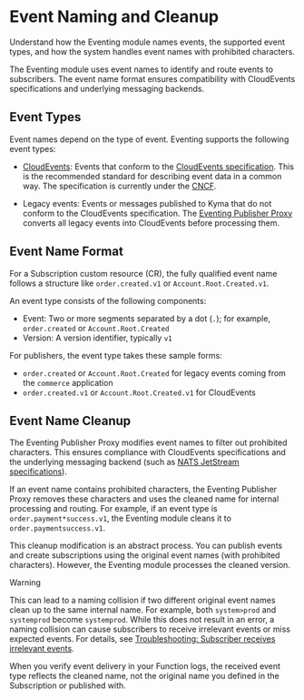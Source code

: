 # Event Naming and Cleanup

Understand how the Eventing module names events, the supported event types, and how the system handles event names with prohibited characters.

The Eventing module uses event names to identify and route events to subscribers. The event name format ensures compatibility with CloudEvents specifications and underlying messaging backends.

## Event Types

Event names depend on the type of event. Eventing supports the following event types:

- [CloudEvents](https://cloudevents.io/): Events that conform to the [CloudEvents specification](https://cloudevents.io/). This is the recommended standard for describing event data in a common way. The specification is currently under the [CNCF](https://www.cncf.io/).

- Legacy events: Events or messages published to Kyma that do not conform to the CloudEvents specification. The [Eventing Publisher Proxy](evnt-architecture.md#eventing-publisher-proxy) converts all legacy events into CloudEvents before processing them.

## Event Name Format

For a Subscription custom resource (CR), the fully qualified event name follows a structure like `order.created.v1` or `Account.Root.Created.v1`.

An event type consists of the following components:

- Event: Two or more segments separated by a dot (`.`); for example, `order.created` or `Account.Root.Created`
- Version: A version identifier, typically `v1`

For publishers, the event type takes these sample forms:

- `order.created` or `Account.Root.Created` for legacy events coming from the `commerce` application
- `order.created.v1` or `Account.Root.Created.v1` for CloudEvents

## Event Name Cleanup

The Eventing Publisher Proxy modifies event names to filter out prohibited characters. This ensures compliance with CloudEvents specifications and the underlying messaging backend (such as [NATS JetStream specifications](https://docs.nats.io/running-a-nats-service/nats_admin/jetstream_admin/naming)).

If an event name contains prohibited characters, the Eventing Publisher Proxy removes these characters and uses the cleaned name for internal processing and routing. For example, if an event type is `order.payment*success.v1`, the Eventing module cleans it to `order.paymentsuccess.v1`.

This cleanup modification is an abstract process. You can publish events and create subscriptions using the original event names (with prohibited characters). However, the Eventing module processes the cleaned version. 

> [!WARNING]
> This can lead to a naming collision if two different original event names clean up to the same internal name. For example, both `system>prod` and `systemprod` become `systemprod`. While this does not result in an error, a naming collision can cause subscribers to receive irrelevant events or miss expected events. For details, see [Troubleshooting: Subscriber receives irrelevant events](./troubleshooting/evnt-03-type-collision.md).

When you verify event delivery in your Function logs, the received event type reflects the cleaned name, not the original name you defined in the Subscription or published with.